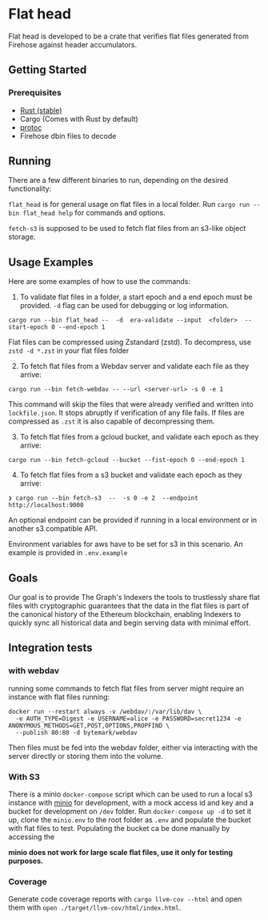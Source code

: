 # Flat head

Flat head is developed to be a crate that verifies flat files generated from Firehose against header accumulators.


## Getting Started

### Prerequisites
- [Rust (stable)](https://www.rust-lang.org/tools/install)
- Cargo (Comes with Rust by default)
- [protoc](https://grpc.io/docs/protoc-installation/)
- Firehose dbin files to decode

## Running

There are a few different binaries to run, depending on the desired functionality:

`flat_head` is for general usage on flat files in a local folder. Run 
`cargo run --bin flat_head help` for commands and options. 

`fetch-s3` is supposed to be used to fetch flat files from an s3-like object storage.

## Usage Examples

Here are some examples of how to use the commands:

1.  To validate flat files in a folder, a start epoch and a end epoch must be provided. `-d` flag can be used for debugging or log information.

```
cargo run --bin flat_head --  -d  era-validate --input  <folder>  --start-epoch 0 --end-epoch 1
```

Flat files can be compressed using Zstandard (zstd). To decompress, use `zstd -d *.zst` in your flat files folder

2. To fetch flat files from a Webdav server and validate each file as they arrive:

```
cargo run --bin fetch-webdav -- --url <server-url> -s 0 -e 1
```

This command will skip the files that were already verified and written into `lockfile.json`.
It stops abruptly if verification of any file fails. If files are compressed as `.zst` it is also capable
of decompressing them.

3. To fetch flat files from a gcloud bucket, and validate each epoch as they arrive:

```
cargo run --bin fetch-gcloud --bucket --fist-epoch 0 --end-epoch 1
```

4. To fetch flat files from a s3 bucket and validate each epoch as they arrive:

```
❯ cargo run --bin fetch-s3  --  -s 0 -e 2  --endpoint http://localhost:9000
```

An optional endpoint can be provided if running in a local environment or in another s3 compatible API.

Environment variables for aws have to be set for s3 in this scenario. An example is provided in `.env.example`



## Goals

Our goal is to provide The Graph's Indexers the tools to trustlessly share flat files with cryptographic guarantees 
that the data in the flat files is part of the canonical history of the Ethereum blockchain, 
enabling Indexers to quickly sync all historical data and begin serving data with minimal effort.


## Integration tests

### with webdav

running some commands to fetch flat files from server might require an instance with flat files running:

```
docker run --restart always -v /webdav/:/var/lib/dav \
  -e AUTH_TYPE=Digest -e USERNAME=alice -e PASSWORD=secret1234 -e ANONYMOUS_METHODS=GET,POST,OPTIONS,PROPFIND \
  --publish 80:80 -d bytemark/webdav
```

Then files must be fed into the webdav folder, either via interacting with the server directly or storing them into the volume.

### With S3

There is a minio `docker-compose` script which can be used to run a local s3 instance with [minio](https://github.com/minio/minio?tab=readme-ov-file) for development, with a mock access id and key and a bucket for development on `/dev` folder. Run `docker-compose up -d` to set it up, clone the `minio.env` to the root folder as `.env` and populate the bucket with flat files to test. Populating the bucket ca be done manually by accessing the 

**minio does not work for large scale flat files, use it only for testing purposes.**


### Coverage

Generate code coverage reports with `cargo llvm-cov --html` and open them with `open ./target/llvm-cov/html/index.html`. 
